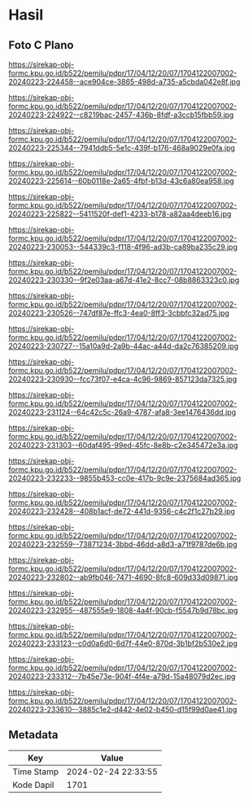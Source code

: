 # Hasil

## Foto C Plano

https://sirekap-obj-formc.kpu.go.id/b522/pemilu/pdpr/17/04/12/20/07/1704122007002-20240223-224458--ace904ce-3865-498d-a735-a5cbda042e8f.jpg

https://sirekap-obj-formc.kpu.go.id/b522/pemilu/pdpr/17/04/12/20/07/1704122007002-20240223-224922--c8219bac-2457-436b-8fdf-a3ccb15fbb59.jpg

https://sirekap-obj-formc.kpu.go.id/b522/pemilu/pdpr/17/04/12/20/07/1704122007002-20240223-225344--7941ddb5-5e1c-439f-b176-468a9029e0fa.jpg

https://sirekap-obj-formc.kpu.go.id/b522/pemilu/pdpr/17/04/12/20/07/1704122007002-20240223-225614--60b0118e-2a65-4fbf-b13d-43c6a80ea958.jpg

https://sirekap-obj-formc.kpu.go.id/b522/pemilu/pdpr/17/04/12/20/07/1704122007002-20240223-225822--5411520f-def1-4233-b178-a82aa4deeb16.jpg

https://sirekap-obj-formc.kpu.go.id/b522/pemilu/pdpr/17/04/12/20/07/1704122007002-20240223-230053--544339c3-f118-4f96-ad3b-ca89ba235c29.jpg

https://sirekap-obj-formc.kpu.go.id/b522/pemilu/pdpr/17/04/12/20/07/1704122007002-20240223-230330--9f2e03aa-a67d-41e2-8cc7-08b8863323c0.jpg

https://sirekap-obj-formc.kpu.go.id/b522/pemilu/pdpr/17/04/12/20/07/1704122007002-20240223-230526--747df87e-ffc3-4ea0-8ff3-3cbbfc32ad75.jpg

https://sirekap-obj-formc.kpu.go.id/b522/pemilu/pdpr/17/04/12/20/07/1704122007002-20240223-230727--15a10a9d-2a9b-44ac-a44d-da2c76385209.jpg

https://sirekap-obj-formc.kpu.go.id/b522/pemilu/pdpr/17/04/12/20/07/1704122007002-20240223-230930--fcc73f07-e4ca-4c96-9869-857123da7325.jpg

https://sirekap-obj-formc.kpu.go.id/b522/pemilu/pdpr/17/04/12/20/07/1704122007002-20240223-231124--64c42c5c-26a9-4787-afa8-3ee1476436dd.jpg

https://sirekap-obj-formc.kpu.go.id/b522/pemilu/pdpr/17/04/12/20/07/1704122007002-20240223-231303--60daf495-99ed-45fc-8e8b-c2e345472e3a.jpg

https://sirekap-obj-formc.kpu.go.id/b522/pemilu/pdpr/17/04/12/20/07/1704122007002-20240223-232233--9855b453-cc0e-417b-9c9e-2375684ad365.jpg

https://sirekap-obj-formc.kpu.go.id/b522/pemilu/pdpr/17/04/12/20/07/1704122007002-20240223-232428--408b1acf-de72-441d-9356-c4c2f1c27b29.jpg

https://sirekap-obj-formc.kpu.go.id/b522/pemilu/pdpr/17/04/12/20/07/1704122007002-20240223-232559--73871234-3bbd-46dd-a8d3-a71f9787de6b.jpg

https://sirekap-obj-formc.kpu.go.id/b522/pemilu/pdpr/17/04/12/20/07/1704122007002-20240223-232802--ab9fb046-7471-4690-8fc8-609d33d09871.jpg

https://sirekap-obj-formc.kpu.go.id/b522/pemilu/pdpr/17/04/12/20/07/1704122007002-20240223-232955--487555e9-1808-4a4f-90cb-f5547b9d78bc.jpg

https://sirekap-obj-formc.kpu.go.id/b522/pemilu/pdpr/17/04/12/20/07/1704122007002-20240223-233123--c0d0a6d0-6d7f-44e0-870d-3b1bf2b530e2.jpg

https://sirekap-obj-formc.kpu.go.id/b522/pemilu/pdpr/17/04/12/20/07/1704122007002-20240223-233312--7b45e73e-904f-4f4e-a79d-15a48079d2ec.jpg

https://sirekap-obj-formc.kpu.go.id/b522/pemilu/pdpr/17/04/12/20/07/1704122007002-20240223-233610--3885c1e2-d442-4e02-b450-d15f99d0ae41.jpg


## Metadata

| Key        | Value               |
| ---------- | ------------------- |
| Time Stamp | 2024-02-24 22:33:55 |
| Kode Dapil | 1701                |



